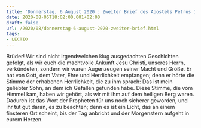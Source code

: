 ```yaml
---
title: 'Donnerstag, 6 August 2020 : Zweiter Brief des Apostels Petrus 1,16-19.'
date: 2020-08-05T18:02:00.001+02:00
draft: false
url: /2020/08/donnerstag-6-august-2020-zweiter-brief.html
tags: 
- LECTIO
---
```


Brüder! Wir sind nicht irgendwelchen klug ausgedachten Geschichten gefolgt, als wir euch die machtvolle Ankunft Jesu Christi, unseres Herrn, verkündeten, sondern wir waren Augenzeugen seiner Macht und Größe. Er hat von Gott, dem Vater, Ehre und Herrlichkeit empfangen; denn er hörte die Stimme der erhabenen Herrlichkeit, die zu ihm sprach: Das ist mein geliebter Sohn, an dem ich Gefallen gefunden habe. Diese Stimme, die vom Himmel kam, haben wir gehört, als wir mit ihm auf dem heiligen Berg waren. Dadurch ist das Wort der Propheten für uns noch sicherer geworden, und ihr tut gut daran, es zu beachten; denn es ist ein Licht, das an einem finsteren Ort scheint, bis der Tag anbricht und der Morgenstern aufgeht in eurem Herzen.